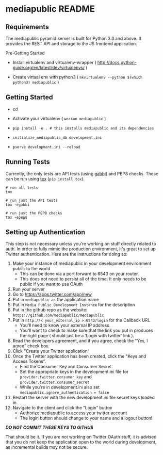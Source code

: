 mediapublic README
==================

Requirements
------------

The mediapublic pyramid server is built for Python 3.3 and above. It provides
the REST API and storage to the JS frontend application.

Pre-Getting Started

- Install virtualenv and virtualenv-wrapper ( http://docs.python-guide.org/en/latest/dev/virtualenvs/ )

- Create virtual env with python3 ( `mkvirtualenv --python $(which python3) mediapublic` )

Getting Started
---------------

- cd <directory containing this file>

- Activate your virtualenv ( `workon mediapublic` )

- `pip install -e . # this installs mediapublic and its dependencies`

- `initialize_mediapublic_db development.ini`

- `pserve development.ini --reload`

Running Tests
-------------

Currently, the only tests are API tests (using [gabbi][gabbi]) and PEP8 checks.
These can be run using [tox][tox] (`pip install tox`).

```
# run all tests
tox

# run just the API tests
tox -egabbi

# run just the PEP8 checks
tox -epep8
```

Setting up Authentication
-------------------------
This step is not necessary unless you're working on stuff directly
related to auth. In order to fully mimic the production environment, it's great
to set up Twitter authentication. Here are the instructions for doing so:

1. Make your instance of mediapublic in your development environment public to the world
    - This can be done via a port forward to 6543 on your router.
    - This does not need to persist all of the time.  It only needs to be public if you want to use OAuth
2. Run your server
3. Go to https://apps.twitter.com/app/new
4. Put in `mediapublic as` the application name
5. Put in `Media Public Development Instance` for the description
6. Put in the github repo as the website: `https://github.com/mediapublic/mediapublic`
7. Put in `http://< your_external_ip >:6543/login` for the Callback URL
    - You'll need to know your external IP address.
    - You'll want to check to make sure that the link you put in produces the right page ( should just be a 'Login with twitter' link ).
8. Read the developers agreement, and if you agree, check the "Yes, I agree" check box.
9. Click "Create your Twitter application"
10. Once the Twitter application has been created, click the "Keys and Access Tokens".
    - Find the Consumer Key and Consumer Secret.
    - Set the appropriate keys in the development.ini file for `provider.twitter.consumer_key` and `provider.twitter.consumer_secret`
    - While you're in development.ini also set `mediapublic.ignore_authentication = false`
11. Restart the server with the new development.ini file secret keys loaded in.
12. Navigate to the client and click the "Login" button
    - Authorize mediapublic to access your twitter account
    - The login button should change to your name and a logout button!

***DO NOT COMMIT THESE KEYS TO GITHUB***

That should be it.  If you are not working on Twitter OAuth stuff, it is advised that you do not keep the application open to the world during development, as incremental builds may not be secure.

[gabbi]: http://gabbi.readthedocs.org/
[tox]: http://tox.testrun.org/
